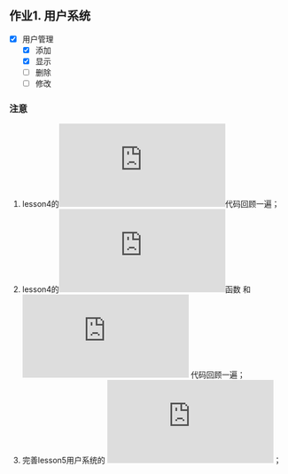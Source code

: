 ## 作业1. 用户系统
- [x] 用户管理
    - [x] 添加
    - [x] 显示   
    - [ ] 删除 
    - [ ] 修改

### 注意
1. lesson4的![system系统](https://github.com/51reboot/actual-16-homework/blob/master/lesson4/monkey/hw/system.py)代码回顾一遍；
2. lesson4的![rrange](https://github.com/51reboot/actual-16-homework/blob/master/lesson4/monkey/hw/func.py)函数 和 ![nginx日志统计](https://github.com/51reboot/actual-16-homework/blob/master/lesson4/monkey/hw/statistical_log.py) 代码回顾一遍；
3. 完善lesson5用户系统的 ![注册用户 和 查看用户功能页面](https://github.com/51reboot/actual-16-homework/blob/master/lesson5/monkey/web/flask_web2.py)；
